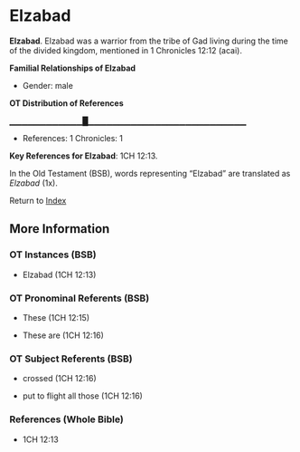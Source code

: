 # Elzabad
**Elzabad**. 
Elzabad was a warrior from the tribe of Gad living during the time of the divided kingdom, mentioned in 1 Chronicles 12:12 (acai). 




**Familial Relationships of Elzabad**


* Gender: male


**OT Distribution of References**

▁▁▁▁▁▁▁▁▁▁▁▁█▁▁▁▁▁▁▁▁▁▁▁▁▁▁▁▁▁▁▁▁▁▁▁▁▁▁
* References: 1 Chronicles: 1



**Key References for Elzabad**: 
1CH 12:13. 


In the Old Testament (BSB), words representing “Elzabad” are translated as 
*Elzabad* (1x). 




Return to [Index](00-Index.md)

## More Information

### OT Instances (BSB)

* Elzabad (1CH 12:13)



### OT Pronominal Referents (BSB)

* These (1CH 12:15)

* These are (1CH 12:16)



### OT Subject Referents (BSB)

* crossed (1CH 12:16)

* put to flight all those (1CH 12:16)



### References (Whole Bible)

* 1CH 12:13



